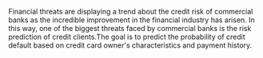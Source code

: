 Financial threats are displaying a trend about the credit risk of commercial banks as the incredible improvement in the financial industry has arisen. In this way, one of the biggest threats faced by commercial banks is the risk prediction of credit clients.The goal is to predict the probability of credit default based on credit card owner's characteristics and payment history.
